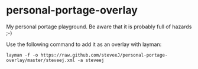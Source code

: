 personal-portage-overlay
========================

My personal portage playground.
Be aware that it is probably full of hazards ;-)

Use the following command to add it as an overlay with layman:

```layman -f -o https://raw.github.com/steveeJ/personal-portage-overlay/master/steveej.xml -a steveej```
